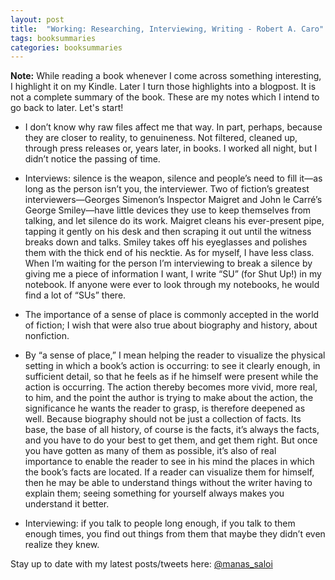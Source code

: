 ```yaml
---
layout: post
title:  "Working: Researching, Interviewing, Writing - Robert A. Caro"
tags: booksummaries
categories: booksummaries
---
```

**Note:** While reading a book whenever I come across something interesting, I highlight it on my Kindle. Later I turn those highlights into a blogpost. It is not a complete summary of the book. These are my notes which I intend to go back to later. Let's start!

- I don’t know why raw files affect me that way. In part, perhaps, because they are closer to reality, to genuineness. Not filtered, cleaned up, through press releases or, years later, in books. I worked all night, but I didn’t notice the passing of time.

- Interviews: silence is the weapon, silence and people’s need to fill it—as long as the person isn’t you, the interviewer. Two of fiction’s greatest interviewers—Georges Simenon’s Inspector Maigret and John le Carré’s George Smiley—have little devices they use to keep themselves from talking, and let silence do its work. Maigret cleans his ever-present pipe, tapping it gently on his desk and then scraping it out until the witness breaks down and talks. Smiley takes off his eyeglasses and polishes them with the thick end of his necktie. As for myself, I have less class. When I’m waiting for the person I’m interviewing to break a silence by giving me a piece of information I want, I write “SU” (for Shut Up!) in my notebook. If anyone were ever to look through my notebooks, he would find a lot of “SUs” there.
 
- The importance of a sense of place is commonly accepted in the world of fiction; I wish that were also true about biography and history, about nonfiction.
  
- By “a sense of place,” I mean helping the reader to visualize the physical setting in which a book’s action is occurring: to see it clearly enough, in sufficient detail, so that he feels as if he himself were present while the action is occurring. The action thereby becomes more vivid, more real, to him, and the point the author is trying to make about the action, the significance he wants the reader to grasp, is therefore deepened as well. Because biography should not be just a collection of facts. Its base, the base of all history, of course is the facts, it’s always the facts, and you have to do your best to get them, and get them right. But once you have gotten as many of them as possible, it’s also of real importance to enable the reader to see in his mind the places in which the book’s facts are located. If a reader can visualize them for himself, then he may be able to understand things without the writer having to explain them; seeing something for yourself always makes you understand it better.

- Interviewing: if you talk to people long enough, if you talk to them enough times, you find out things from them that maybe they didn’t even realize they knew.

Stay up to date with my latest posts/tweets here: [@manas_saloi](http://twitter.com/manas_saloi)
